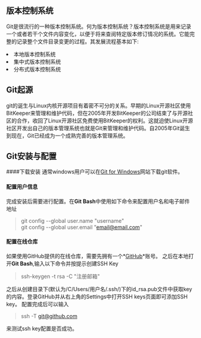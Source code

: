 ## 版本控制系统
Git是很流行的一种版本控制系统。何为版本控制系统？版本控制系统是用来记录一个或者若干个文件内容变化，以便于将来查阅特定版本修订情况的系统。它能完整的记录整个文件目录变更的过程。其发展流程基本如下:  
<li>本地版本控制系统</li>
<li>集中式版本控制系统</li>
<li>分布式版本控制系统</li>


## Git起源
git的诞生与Linux内核开源项目有着密不可分的关系。早期的Linux开源社区使用BitKeeper来管理和维护代码，但在2005年开发BitKeeper的公司结束了与开源社区的合作，收回了Linux开源社区免费使用BitKeeper的权利。这就迫使Linux开源社区开发出自己的版本管理系统也就是Git来管理和维护代码。自2005年Git诞生到现在，Git已经成为一个成熟完善的版本管理系统。

## Git安装与配置
####下载安装
通常windows用户可以在[Git for Windows](https://git-scm.com/download/win)网站下载git软件。  
#### 配置用户信息
完成安装后需要进行配置。在**Git Bash**中使用如下命令来配置用户名和电子邮件地址
>git config --global user.name "username"  
>git config --global user.email "email@email.com"
#### 配置在线仓库
如果使用GitHub提供的在线仓库，需要先拥有一个*[GitHub](https://github.com)*账号。
之后在本地打开**Git Bash**,输入以下命令并按提示创建SSH Key
>ssh-keygen -t rsa -C "注册邮箱"   

之后从创建目录下(默认为/C/Users/用户名/.ssh/)下的id_rsa.pub文件中获取key的内容。登录GitHub并从右上角的Settings中打开SSH keys页面即可添加SSH key。
配置完成后可以输入
>ssh -T git@github.com

来测试ssh key配置是否成功。